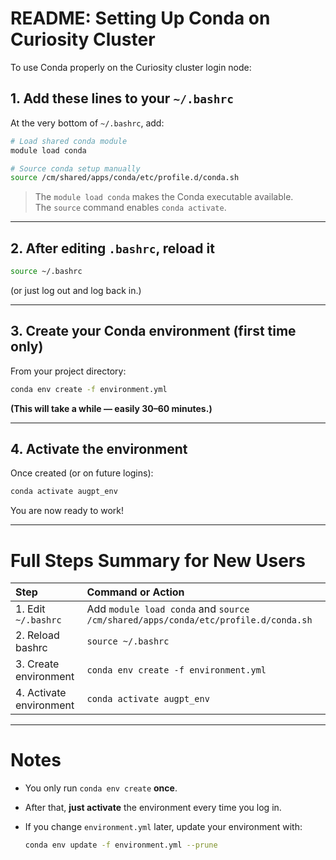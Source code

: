 # README: Setting Up Conda on Curiosity Cluster

To use Conda properly on the Curiosity cluster login node:

## 1. Add these lines to your `~/.bashrc`

At the very bottom of `~/.bashrc`, add:

```bash
# Load shared conda module
module load conda

# Source conda setup manually
source /cm/shared/apps/conda/etc/profile.d/conda.sh
```

> The `module load conda` makes the Conda executable available.  
> The `source` command enables `conda activate`.

---

## 2. After editing `.bashrc`, reload it

```bash
source ~/.bashrc
```

(or just log out and log back in.)

---

## 3. Create your Conda environment (first time only)

From your project directory:

```bash
conda env create -f environment.yml
```

**(This will take a while — easily 30–60 minutes.)**

---

## 4. Activate the environment

Once created (or on future logins):

```bash
conda activate augpt_env
```

You are now ready to work!

---

# Full Steps Summary for New Users

| Step | Command or Action |
|:-----|:------------------|
| 1. Edit `~/.bashrc` | Add `module load conda` and `source /cm/shared/apps/conda/etc/profile.d/conda.sh` |
| 2. Reload bashrc | `source ~/.bashrc` |
| 3. Create environment | `conda env create -f environment.yml` |
| 4. Activate environment | `conda activate augpt_env` |

---

# Notes

- You only run `conda env create` **once**.
- After that, **just activate** the environment every time you log in.
- If you change `environment.yml` later, update your environment with:
  
  ```bash
  conda env update -f environment.yml --prune
  ```


